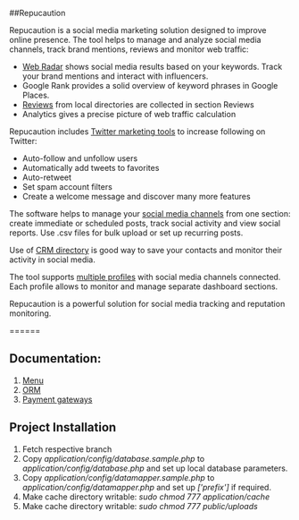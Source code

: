 ##Repucaution

Repucaution is a social media marketing solution designed to improve online presence. The tool helps to manage and analyze social media channels, track brand mentions, reviews and monitor web traffic:

-	[Web Radar](http://repucaution.com/knowledge-base/social_crm:web_radar_-_user_s_guide) shows social media results based on your keywords. Track your brand mentions and interact with influencers. 
-	Google Rank provides a solid overview of keyword phrases in Google Places. 
-	[Reviews](http://repucaution.com/knowledge-base/brand_reputation_monitoring:reviews_-_user_s_guide) from local directories are collected in section Reviews
-	Analytics gives a precise picture of web traffic calculation

Repucaution includes [Twitter marketing tools](http://repucaution.com/knowledge-base/twitter_marketing_tools:automation_features_-_user_s_guide) to increase following on Twitter: 

-	Auto-follow and unfollow users
-	Automatically add tweets to favorites
-	Auto-retweet
-	Set spam account filters
-	Create a welcome message and discover many more features

The software helps to manage your [social media channels](http://repucaution.com/knowledge-base/social_media_management:social_media_-_user_s_guide) from one section: create immediate or scheduled posts, track social activity and view social reports. Use .csv files for bulk upload or set up recurring posts. 

Use of [CRM directory](http://repucaution.com/knowledge-base/social_crm:social_crm_-_user_s_guide) is good way to save your contacts and monitor their activity in social media. 

The tool supports [multiple profiles](http://repucaution.com/knowledge-base/multiple_profiles:profiles_management_-_user_s_guide) with social media channels connected. Each profile allows to monitor and manage separate dashboard sections. 

Repucaution is a powerful solution for social media tracking and reputation monitoring. 

======

## Documentation:
1. [Menu](doc/menu/menu.md)
2. [ORM](doc/orm/datamapper.md)
3. [Payment gateways](doc/payment/gateways.md)

## Project Installation
1. Fetch respective branch
2. Copy *application/config/database.sample.php* to *application/config/database.php* and set up local database parameters.
3. Copy *application/config/datamapper.sample.php* to *application/config/datamapper.php* and set up *['prefix']* if required.
4. Make cache directory writable: *sudo chmod 777 application/cache*
5. Make cache directory writable: *sudo chmod 777 public/uploads*
